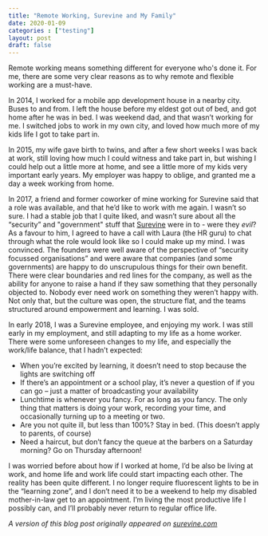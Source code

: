 ```yaml
---
title: "Remote Working, Surevine and My Family"
date: 2020-01-09
categories : ["testing"]
layout: post
draft: false
---
```


Remote working means something different for everyone who's done it. For me, there are some very clear reasons as to why remote and flexible working are a must-have.

In 2014, I worked for a mobile app development house in a nearby city. Buses to and from. I left the house before my eldest got out of bed, and got home after he was in bed. I was weekend dad, and that wasn’t working for me. I switched jobs to work in my own city, and loved how much more of my kids life I got to take part in.

In 2015, my wife gave birth to twins, and after a few short weeks I was back at work, still loving how much I could witness and take part in, but wishing I could help out a little more at home, and see a little more of my kids very important early years. My employer was happy to oblige, and granted me a day a week working from home.

In 2017, a friend and former coworker of mine working for Surevine said that a role was available, and that he’d like to work with me again. I wasn’t so sure. I had a stable job that I quite liked, and wasn’t sure about all the “security” and "government" stuff that [Surevine](https://www.surevine.com) were in to - were they _evil_? As a favour to him, I agreed to have a call with Laura (the HR guru) to chat through what the role would look like so I could make up my mind. I was convinced. The founders were well aware of the perspective of “security focussed organisations” and were aware that companies (and some governments) are happy to do unscrupulous things for their own benefit. There were clear boundaries and red lines for the company, as well as the ability for anyone to raise a hand if they saw something that they personally objected to. Nobody ever need work on something they weren’t happy with. Not only that, but the culture was open, the structure flat, and the teams structured around empowerment and learning. I was sold.

In early 2018, I was a Surevine employee, and enjoying my work. I was still early in my employment, and still adapting to my life as a home worker. There were some unforeseen changes to my life, and especially the work/life balance, that I hadn’t expected:

* When you’re excited by learning, it doesn’t need to stop because the lights are switching off
* If there’s an appointment or a school play, it’s never a question of if you can go – just a matter of broadcasting your availability
* Lunchtime is whenever you fancy. For as long as you fancy. The only thing that matters is doing your work, recording your time, and occasionally turning up to a meeting or two.
* Are you not quite ill, but less than 100%? Stay in bed. (This doesn’t apply to parents, of course)
* Need a haircut, but don’t fancy the queue at the barbers on a Saturday morning? Go on Thursday afternoon!

I was worried before about how if I worked at home, I’d be also be living at work, and home life and work life could start impacting each other. The reality has been quite different. I no longer require fluorescent lights to be in the “learning zone”, and I don’t need it to be a weekend to help my disabled mother-in-law get to an appointment. I’m living the most productive life I possibly can, and I’ll probably never return to regular office life.

_A version of this blog post originally appeared on [surevine.com](https://www.surevine.com/remote-working-surevine-and-my-family/)_
